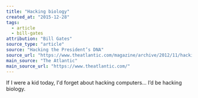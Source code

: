 ```yaml
---
title: "Hacking biology"
created_at: "2015-12-28"
tags:
  - article
  - bill-gates
attribution: "Bill Gates"
source_type: "article"
source: "Hacking the President’s DNA"
source_url: "https://www.theatlantic.com/magazine/archive/2012/11/hacking-the-presidents-dna/309147/"
main_source: "The Atlantic"
main_source_url: "https://www.theatlantic.com/"
---
```


 If I were a kid today, I'd forget about hacking computers... I’d be hacking biology.
